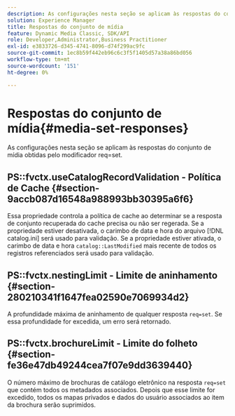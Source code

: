 ```yaml
---
description: As configurações nesta seção se aplicam às respostas do conjunto de mídia obtidas pelo modificador req=set.
solution: Experience Manager
title: Respostas do conjunto de mídia
feature: Dynamic Media Classic, SDK/API
role: Developer,Administrator,Business Practitioner
exl-id: e3833726-d345-4741-8096-d74f299ac9fc
source-git-commit: 1ec8b59f442eb96c6c3f5f1405d57a38a86bd056
workflow-type: tm+mt
source-wordcount: '151'
ht-degree: 0%

---
```


# Respostas do conjunto de mídia{#media-set-responses}

As configurações nesta seção se aplicam às respostas do conjunto de mídia obtidas pelo modificador req=set.

## PS::fvctx.useCatalogRecordValidation - Política de Cache {#section-9accb087d16548a988993bb30395a6f6}

Essa propriedade controla a política de cache ao determinar se a resposta de conjunto recuperada do cache precisa ou não ser regerada. Se a propriedade estiver desativada, o carimbo de data e hora do arquivo [!DNL catalog.ini] será usado para validação. Se a propriedade estiver ativada, o carimbo de data e hora `catalog::LastModified` mais recente de todos os registros referenciados será usado para validação.

## PS::fvctx.nestingLimit - Limite de aninhamento {#section-280210341f1647fea02590e7069934d2}

A profundidade máxima de aninhamento de qualquer resposta `req=set`. Se essa profundidade for excedida, um erro será retornado.

## PS::fvctx.brochureLimit - Limite do folheto {#section-fe36e47db49244cea7f07e9dd3639440}

O número máximo de brochuras de catálogo eletrônico na resposta `req=set` que contém todos os metadados associados. Depois que esse limite for excedido, todos os mapas privados e dados do usuário associados ao item da brochura serão suprimidos.
